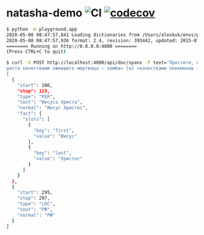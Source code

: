 
# natasha-demo ![CI](https://github.com/bureaucratic-labs/playground/workflows/CI/badge.svg) [![codecov](https://codecov.io/gh/bureaucratic-labs/playground/branch/master/graph/badge.svg)](https://codecov.io/gh/natasha/natasha)

```bash
$ python -m playground.app
2020-05-08 08:47:57,841 Loading dictionaries from /Users/alexkuk/envs/py36/lib/python3.6/site-packages/pymorphy2_dicts/data
2020-05-08 08:47:57,936 format: 2.4, revision: 393442, updated: 2015-01-17T16:03:56.586168
======== Running on http://0.0.0.0:4000 ========
(Press CTRL+C to quit)

$ curl -X POST http://localhost:4000/api/doc/spans -F text='Простите, еще несколько цитат из приговора. «…Отрицал существование Иисуса и пророка Мухаммеда», «наделял Иисуса Х
риста качествами ожившего мертвеца — зомби» [и] «качествами покемонов — представителей бестиария японской мифологии, тем самым совершил преступление, предусмотренное статьей 148 УК РФ».' | jq .
[
  {
    "start": 106,
    "stop": 119,
    "type": "PER",
    "text": "Иисуса Христа",
    "normal": "Иисус Христос",
    "fact": {
      "slots": [
        {
          "key": "first",
          "value": "Иисус"
        },
        {
          "key": "last",
          "value": "Христос"
        }
      ]
    }
  },
  {
    "start": 295,
    "stop": 297,
    "type": "LOC",
    "text": "РФ",
    "normal": "РФ"
  }
]

```
